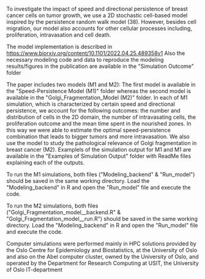 To investigate the impact of speed and directional persistence of breast cancer cells on tumor growth, we use a 2D stochastic cell-based model inspired by the persistence random walk model (38). However, besides cell migration, our model also accounts for other cellular processes including, proliferation, intravasation and cell death. 

The model implementation is described in https://www.biorxiv.org/content/10.1101/2022.04.25.489358v1 Also the necessary modeling code and data to reproduce the modeling results/figures in the publication are available in the "Simulation Outcome" folder 

The paper includes two models (M1 and M2):
The first model is available in the "Speed-Persistence Model (M1)" folder whereas the second model is available in the "Golgi_Fragmentation_Model (M2)" folder. In each of M1 simulation, which is characterized by certain speed and directional persistence, we account for the following outcomes: the number and distribution of cells in the 2D domain, the number of intravasating cells, the proliferation outcome and the mean time spent in the nourished zones. In this way we were able to estimate the optimal speed-persistence combination that leads to bigger tumors and more intravasation. We also use the model to study the pathological relevance of Golgi fragmentation in breast cancer (M2). Examplels of the simulation output for M1 and M1 are available in the "Examples of Simulation Output" folder with ReadMe files explaining each of the outputs. 

To run the M1 simulations, both files ("Modeling_backend" & "Run_model") should be saved in the same working directory. Load the "Modeling_backend" in R and open the "Run_model" file and execute the code.

To run the M2 simulations, both files ("Golgi_Fragmentation_model__backend.R" & "Golgi_Fragmentation_model__run.R") should be saved in the same working directory. Load the "Modeling_backend" in R and open the "Run_model" file and execute the code.

Computer simulations were performed mainly in HPC solutions provided by the Oslo Centre for Epidemiology and Biostatistics, at the University of Oslo and also on the Abel computer cluster, owned by the University of Oslo, and operated by the Department for Research Computing at USIT, the University of Oslo IT-department
